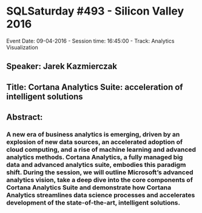 # SQLSaturday #493 - Silicon Valley 2016
Event Date: 09-04-2016 - Session time: 16:45:00 - Track: Analytics  Visualization
## Speaker: Jarek Kazmierczak
## Title: Cortana Analytics Suite: acceleration of intelligent solutions
## Abstract:
### A new era of business analytics is emerging, driven by an explosion of new data sources, an accelerated adoption of cloud computing, and a rise of machine learning and advanced analytics methods. Cortana Analytics, a fully managed big data and advanced analytics suite, embodies this paradigm shift. During the session, we will outline Microsoft’s advanced analytics vision, take a deep dive into the core components of Cortana Analytics Suite and demonstrate how Cortana Analytics streamlines data science processes and accelerates development of the state-of-the-art, intelligent solutions.
